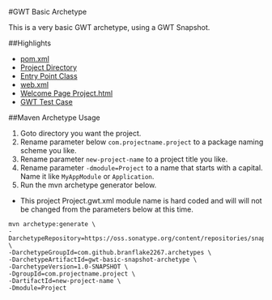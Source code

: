#GWT Basic Archetype

This is a very basic GWT archetype, using a GWT Snapshot. 

##Highlights
* [pom.xml](archetypes/gwt-basic-snapshot/pom.xml)
* [Project Directory](archetypes/gwt-basic-snapshot/src/main/java/org/gonevertical/project)
* [Entry Point Class](archetypes/gwt-basic-snapshot/src/main/java/org/gonevertical/project/client/ProjectEntryPoint.java)
* [web.xml](archetypes/gwt-basic-snapshot/src/main/webapp/WEB-INF/web.xml)
* [Welcome Page Project.html](archetypes/gwt-basic-snapshot/src/main/webapp/Project.html)
* [GWT Test Case](archetypes/gwt-basic-snapshot/src/test/java/org/gonevertical/project/client)

##Maven Archetype Usage

1. Goto directory you want the project.
2. Rename parameter below `com.projectname.project` to a package naming scheme you like.
3. Rename parameter `new-project-name` to a project title you like.
4. Rename parameter `-dmodule=Project` to a name that starts with a capital. Name it like `MyAppModule` or `Application`.
5. Run the mvn archetype generator below.

* This project Project.gwt.xml module name is hard coded and will will not be changed from the parameters below at this time.

```
mvn archetype:generate \
-DarchetypeRepository=https://oss.sonatype.org/content/repositories/snapshots \
-DarchetypeGroupId=com.github.branflake2267.archetypes \
-DarchetypeArtifactId=gwt-basic-snapshot-archetype \
-DarchetypeVersion=1.0-SNAPSHOT \
-DgroupId=com.projectname.project \
-DartifactId=new-project-name \
-Dmodule=Project
```
